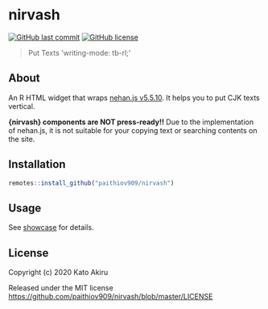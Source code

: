 # nirvash

<!-- badges: start -->
[![GitHub last commit](https://img.shields.io/github/last-commit/paithiov909/nirvash)](#)
[![GitHub license](https://img.shields.io/github/license/paithiov909/nirvash)](https://github.com/paithiov909/nirvash/blob/master/LICENSE)
<!-- badges: end -->

> Put Texts 'writing-mode: tb-rl;'

## About

An R HTML widget that wraps [nehan.js v5.5.10](https://github.com/tategakibunko/nehan.js/releases/tag/v5.5.10). It helps you to put CJK texts vertical.

**{nirvash} components are NOT press-ready!!** Due to the implementation of nehan.js, it is not suitable for your copying text or searching contents on the site.

## Installation

```r
remotes::install_github("paithiov909/nirvash")
```

## Usage

See [showcase](https://paithiov909.github.io/nirvash/articles/demo.html) for details.

## License

Copyright (c) 2020 Kato Akiru

Released under the MIT license https://github.com/paithiov909/nirvash/blob/master/LICENSE
